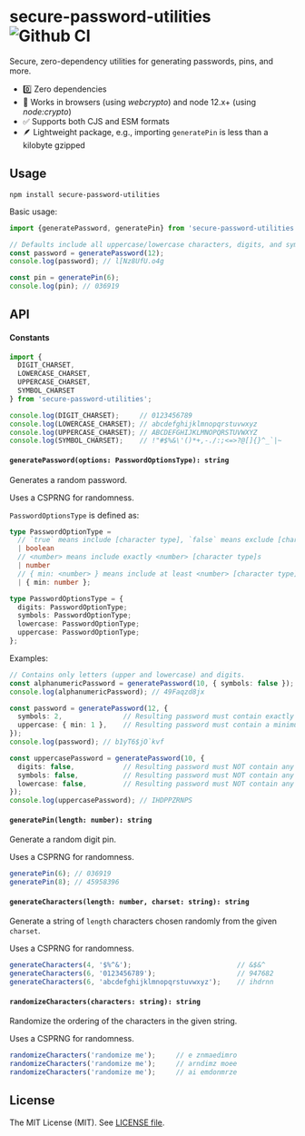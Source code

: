 # secure-password-utilities ![Github CI](https://github.com/benjreinhart/secure-password-utilities/workflows/Github%20CI/badge.svg)

Secure, zero-dependency utilities for generating passwords, pins, and more.

* 0️⃣ Zero dependencies
* 💯 Works in browsers (using _webcrypto_) and node 12.x+ (using _node:crypto_)
* ✅ Supports both CJS and ESM formats
* 🪶 Lightweight package, e.g., importing `generatePin` is less than a kilobyte gzipped

## Usage

```
npm install secure-password-utilities
```

Basic usage:

```ts
import {generatePassword, generatePin} from 'secure-password-utilities';

// Defaults include all uppercase/lowercase characters, digits, and symbols.
const password = generatePassword(12);
console.log(password); // l[Nz8UfU.o4g

const pin = generatePin(6);
console.log(pin); // 036919
```

## API

#### Constants

```ts
import {
  DIGIT_CHARSET,
  LOWERCASE_CHARSET,
  UPPERCASE_CHARSET,
  SYMBOL_CHARSET
} from 'secure-password-utilities';

console.log(DIGIT_CHARSET);     // 0123456789
console.log(LOWERCASE_CHARSET); // abcdefghijklmnopqrstuvwxyz
console.log(UPPERCASE_CHARSET); // ABCDEFGHIJKLMNOPQRSTUVWXYZ
console.log(SYMBOL_CHARSET);    // !"#$%&\'()*+,-./:;<=>?@[]{}^_`|~
```

#### `generatePassword(options: PasswordOptionsType): string`

Generates a random password.

Uses a CSPRNG for randomness.

`PasswordOptionsType` is defined as:

```ts
type PasswordOptionType =
  // `true` means include [character type], `false` means exclude [character type]
  | boolean
  // <number> means include exactly <number> [character type]s
  | number
  // { min: <number> } means include at least <number> [character type]s
  | { min: number };

type PasswordOptionsType = {
  digits: PasswordOptionType;
  symbols: PasswordOptionType;
  lowercase: PasswordOptionType;
  uppercase: PasswordOptionType;
};
```

Examples:

```ts
// Contains only letters (upper and lowercase) and digits.
const alphanumericPassword = generatePassword(10, { symbols: false });
console.log(alphanumericPassword); // 49Faqzd8jx

const password = generatePassword(12, {
  symbols: 2,               // Resulting password must contain exactly two symbols.
  uppercase: { min: 1 },    // Resulting password must contain a minimum of 1 upperase character.
});
console.log(password); // b1yT6$jO`kvf

const uppercasePassword = generatePassword(10, {
  digits: false,            // Resulting password must NOT contain any digits.
  symbols: false,           // Resulting password must NOT contain any symbols.
  lowercase: false,         // Resulting password must NOT contain any lowercase characters.
});
console.log(uppercasePassword); // IHDPPZRNPS
```

#### `generatePin(length: number): string`

Generate a random digit pin.

Uses a CSPRNG for randomness.

```ts
generatePin(6); // 036919
generatePin(8); // 45958396
```

#### `generateCharacters(length: number, charset: string): string`

Generate a string of `length` characters chosen randomly from the given `charset`.

Uses a CSPRNG for randomness.

```ts
generateCharacters(4, '$%^&');                          // &$&^
generateCharacters(6, '0123456789');                    // 947682
generateCharacters(6, 'abcdefghijklmnopqrstuvwxyz');    // ihdrnn
```

#### `randomizeCharacters(characters: string): string`

Randomize the ordering of the characters in the given string.

Uses a CSPRNG for randomness.

```ts
randomizeCharacters('randomize me');     // e znmaedimro
randomizeCharacters('randomize me');     // arndimz moee
randomizeCharacters('randomize me');     // ai emdonmrze
```

## License

The MIT License (MIT). See [LICENSE file](LICENSE).
